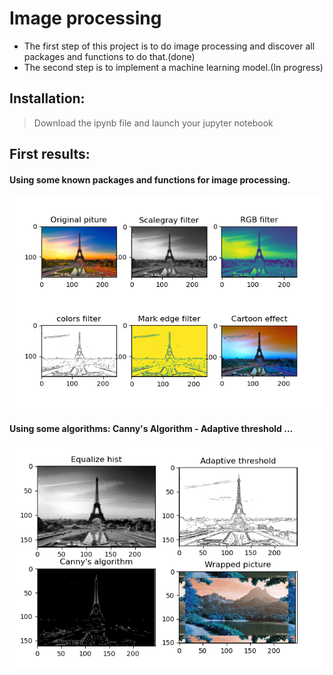 # Image processing
* The first step of this project is to do image processing and discover all packages and functions to do that.(done)
* The second step is to implement a machine learning model.(In progress)

## Installation:
> Download the ipynb file and launch your jupyter notebook

## First results:
#### Using some known packages and functions for image processing.
![Result 1](images/result1.PNG)

#### Using some algorithms: Canny's Algorithm - Adaptive threshold ...
![Result 2](/images/result2.PNG)
